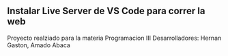 
Instalar Live Server de VS Code para correr la web
-----------------------
Proyecto realziado para la materia Programacion III 
Desarrolladores: Hernan Gaston, Amado Abaca